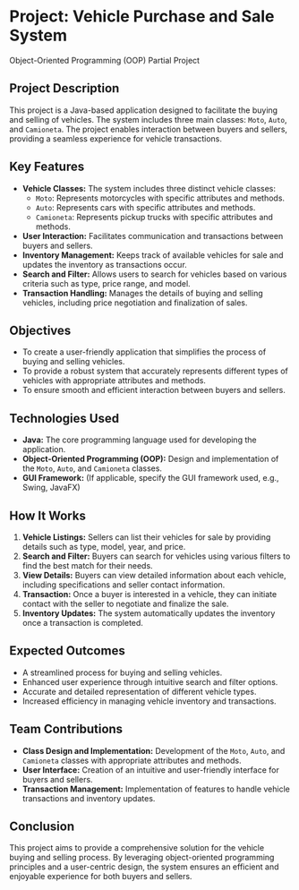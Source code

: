 # Project: Vehicle Purchase and Sale System
Object-Oriented Programming (OOP) Partial Project

## Project Description
This project is a Java-based application designed to facilitate the buying and selling of vehicles. The system includes three main classes: `Moto`, `Auto`, and `Camioneta`. The project enables interaction between buyers and sellers, providing a seamless experience for vehicle transactions.

## Key Features
- **Vehicle Classes:** The system includes three distinct vehicle classes:
  - `Moto`: Represents motorcycles with specific attributes and methods.
  - `Auto`: Represents cars with specific attributes and methods.
  - `Camioneta`: Represents pickup trucks with specific attributes and methods.
- **User Interaction:** Facilitates communication and transactions between buyers and sellers.
- **Inventory Management:** Keeps track of available vehicles for sale and updates the inventory as transactions occur.
- **Search and Filter:** Allows users to search for vehicles based on various criteria such as type, price range, and model.
- **Transaction Handling:** Manages the details of buying and selling vehicles, including price negotiation and finalization of sales.

## Objectives
- To create a user-friendly application that simplifies the process of buying and selling vehicles.
- To provide a robust system that accurately represents different types of vehicles with appropriate attributes and methods.
- To ensure smooth and efficient interaction between buyers and sellers.

## Technologies Used
- **Java:** The core programming language used for developing the application.
- **Object-Oriented Programming (OOP):** Design and implementation of the `Moto`, `Auto`, and `Camioneta` classes.
- **GUI Framework:** (If applicable, specify the GUI framework used, e.g., Swing, JavaFX)

## How It Works
1. **Vehicle Listings:** Sellers can list their vehicles for sale by providing details such as type, model, year, and price.
2. **Search and Filter:** Buyers can search for vehicles using various filters to find the best match for their needs.
3. **View Details:** Buyers can view detailed information about each vehicle, including specifications and seller contact information.
4. **Transaction:** Once a buyer is interested in a vehicle, they can initiate contact with the seller to negotiate and finalize the sale.
5. **Inventory Updates:** The system automatically updates the inventory once a transaction is completed.

## Expected Outcomes
- A streamlined process for buying and selling vehicles.
- Enhanced user experience through intuitive search and filter options.
- Accurate and detailed representation of different vehicle types.
- Increased efficiency in managing vehicle inventory and transactions.

## Team Contributions
- **Class Design and Implementation:** Development of the `Moto`, `Auto`, and `Camioneta` classes with appropriate attributes and methods.
- **User Interface:** Creation of an intuitive and user-friendly interface for buyers and sellers.
- **Transaction Management:** Implementation of features to handle vehicle transactions and inventory updates.

## Conclusion
This project aims to provide a comprehensive solution for the vehicle buying and selling process. By leveraging object-oriented programming principles and a user-centric design, the system ensures an efficient and enjoyable experience for both buyers and sellers.


